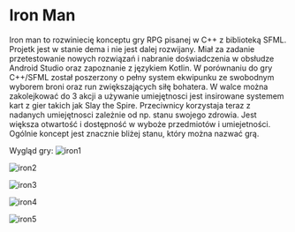 # Iron Man

Iron man to rozwiniecię konceptu gry RPG pisanej w C++ z biblioteką SFML.
Projetk jest w stanie dema i nie jest dalej rozwijany. Miał za zadanie przetestowanie nowych rozwiązań i nabranie doświadczenia w obsłudze Android Studio oraz zapoznanie z językiem Kotlin.
W porównaniu do gry C++/SFML został poszerzony o pełny system ekwipunku ze swobodnym wyborem broni oraz run zwiększających siłę bohatera.
W walce można zakolejkować do 3 akcji a używanie umiejętnosci jest insirowane systemem kart z gier takich jak Slay the Spire.
Przeciwnicy korzystaja teraz z nadanych umiejętnosci zależnie od np. stanu swojego zdrowia.
Jest większa otwartość i dostępność w wyboże przedmiotów i umiejetności.
Ogólnie koncept jest znacznie bliżej stanu, który można nazwać grą.

Wygląd gry:
![iron1](https://github.com/user-attachments/assets/a5fce3de-a405-4891-b3d8-03f67ff96369)

![iron2](https://github.com/user-attachments/assets/6ceabf5a-56a3-4511-8928-2d4fcebfb749)

![iron3](https://github.com/user-attachments/assets/e9c6147d-25c4-4bdb-8363-7ee497b793b5)

![iron4](https://github.com/user-attachments/assets/ac8c45a1-df42-4e11-86ce-760aefc7e50a)

![iron5](https://github.com/user-attachments/assets/eec78f0f-91f2-4804-b684-0e06a2a135db)

